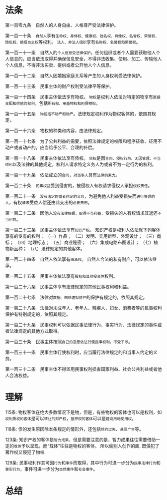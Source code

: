 # 法条
第一百零九条　自然人的人身自由、人格尊严受法律保护。

第一百一十条　`自然人`享有`生命权、身体权、健康权、姓名权、肖像权、名誉权、荣誉权、隐私权、婚姻自主权`等权利。
`法人、非法人组织`享有`名称权、名誉权和荣誉权`。

第一百一十一条　自然人的`个人信息受法律保护`。任何组织或者个人需要获取他人个人信息的，应当依法取得并确保信息安全，不得非法收集、使用、加工、传输他人个人信息，不得非法买卖、提供或者公开他人个人信息。

第一百一十二条　自然人因婚姻家庭关系等产生的人身权利受法律保护。

第一百一十三条　民事主体的财产权利受法律平等保护。

第一百一十四条　民事主体依法享有物权。
`物权`是权利人依法对特定的物享有`直接支配和排他的权利`，包括`所有权、用益物权和担保物权`。

第一百一十五条　`物包括不动产和动产`。法律规定权利作为物权客体的，依照其规定。

第一百一十六条　物权的种类和内容，由法律规定。

第一百一十七条　为了公共利益的需要，依照法律规定的权限和程序征收、征用不动产或者动产的，应当给予公平、合理的补偿。

第一百一十八条　民事主体依法享有债权。
`债权`是因`合同、侵权行为、无因管理、不当得利`以及法律的其他规定，权利人请求特定义务人为或者不为一定行为的权利。

第一百一十九条　依法成立的`合同`，`对当事人`具有`法律约束力`。

第一百二十条　`民事权益`受到侵害的，被侵权人有权请求侵权人承担`侵权责任`。

第一百二十一条　`没有法定的或者约定的义务`，为避免他人利益受损失而`进行管理的人`，有权`请求`受益人偿还由此支出的`必要费用`。

第一百二十二条　因他人`没有法律根据，取得不当利益`，受损失的人有权请求其返还`不当利益`。

第一百二十三条　民事主体依法享有`知识产权`。
知识产权是权利人依法就下列客体享有的专有的权利：
（一）作品；
（二）发明、实用新型、外观设计；
（三）商标；
（四）地理标志；
（五）商业秘密；
（六）集成电路布图设计；
（七）植物新品种；
（八）法律规定的其他客体。

第一百二十四条　自然人依法享有`继承权`。
自然人合法的私有财产，可以依法继承。

第一百二十五条　民事主体依法享有`股权和其他投资性`权利。

第一百二十六条　民事主体享有法律规定的其他民事权利和利益。

第一百二十七条　法律对`数据、网络虚拟财产`的保护有规定的，依照其规定。

第一百二十八条　法律对未成年人、老年人、残疾人、妇女、消费者等的民事权利保护有特别规定的，依照其规定。

第一百二十九条　民事权利可以依据民事法律行为、事实行为、法律规定的事件或者法律规定的其他方式取得。

第一百三十条　民事主体按照`自己的意愿依法行使民事权利，不受干涉`。

第一百三十一条　民事主体行使权利时，应当履行法律规定的和当事人约定的义务。

第一百三十二条　民事主体不得滥用民事权利损害国家利益、社会公共利益或者他人合法权益。



# 理解

115条: 物权客体在绝大多数情况下是物，但是，有些物权的客体也可以是权利，如`权利质权的客体`是可以`转让的财产权`，`抵押权的客体`可以是`建设用地使用权`。

118条: 债的发生原因除本条规定的情形外，还包括`缔约过失`、`悬赏广告`等。

123条: 知识产权的客体是`智力成果`，但是需要注意的是，智力成果往往需要借助一定的`载体`予以呈现，而“载体”往往是物权的客体。 所以偷别人创作的画, 既侵犯了著作权又侵犯了物权.

129条: 民事权利作其可因`行为`和`事件`而取得，其中行为可进一步分为`民事法律行为`和`事实行为`，事件可进一步分为`自然事件`和`社会事件`。

# 总结